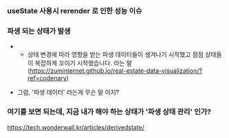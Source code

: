 


### useState 사용시 rerender 로 인한 성능 이슈 



### 파생 되는 상태가 발생

- - 상태 변경에 따라 영향을 받는 파생 데이터들이 생겨나기 시작했고 점점 상태들이 복잡하게 꼬이기 시작했습니다. 라는 말 (https://zuminternet.github.io/real-estate-data-visualization/?ref=codenary) 

- 그럼, '파생 데이터' 라는게 무슨 말 이지? 


### 여기를 보면 되는데, 지금 내가 해야 하는 상태가 '파생 상태 관리' 인가? 
https://tech.wonderwall.kr/articles/derivedstate/